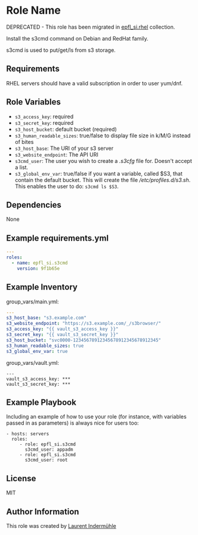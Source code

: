 Role Name
=========

DEPRECATED - This role has been migrated in [epfl_si.rhel](https://github.com/epfl-si/ansible-collection-rhel) collection.

Install the s3cmd command on Debian and RedHat family.

s3cmd is used to put/get/ls from s3 storage.

Requirements
------------

RHEL servers should have a valid subscription in order to user yum/dnf.

Role Variables
--------------

* `s3_access_key`: required
* `s3_secret_key`: required
* `s3_host_bucket`: default bucket (required)
* `s3_human_readable_sizes`: true/false to display file size in k/M/G instead of bites
* `s3_host_base`: The URI of your s3 server
* `s3_website_endpoint`: The API URI
* `s3cmd_user`: The user you wish to create a *.s3cfg* file for. Doesn't accept a list.
* `s3_global_env_var`: true/false if you want a variable, called $S3, that contain the default bucket. This will create the file */etc/profiles.d/s3.sh*. This enables the user to do: `s3cmd ls $S3`.

Dependencies
------------

None


Example requirements.yml
------------------------

```yaml
---
roles:
  - name: epfl_si.s3cmd
    version: 9f1b65e
```

Example Inventory
-----------------

group_vars/main.yml:

```yaml
---
s3_host_base: "s3.example.com"
s3_website_endpoint: "https://s3.example.com/_/s3browser/"
s3_access_key: "{{ vault_s3_access_key }}"
s3_secret_key: "{{ vault_s3_secret_key }}"
s3_host_bucket: "svc0000-12345678912345678912345678912345"
s3_human_readable_sizes: true
s3_global_env_var: true
```

group_vars/vault.yml:

```
---
vault_s3_access_key: ***
vault_s3_secret_key: ***
```


Example Playbook
----------------

Including an example of how to use your role (for instance, with variables passed in as parameters) is always nice for users too:

    - hosts: servers
      roles:
         - role: epfl_si.s3cmd
           s3cmd_user: appadm
         - role: epfl_si.s3cmd
           s3cmd_user: root
License
-------

MIT

Author Information
------------------

This role was created by [Laurent Indermühle](https://github.com/Honiix)
